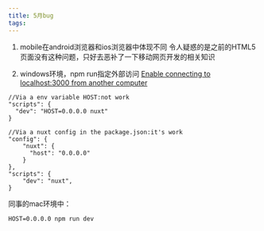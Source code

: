 ```yaml
---
title: 5月bug
tags:
---
```

1. mobile在android浏览器和ios浏览器中体现不同
令人疑惑的是之前的HTML5页面没有这种问题，只好去恶补了一下移动网页开发的相关知识

2. windows环境，npm run指定外部访问
[Enable connecting to localhost:3000 from another computer](https://github.com/nuxt/nuxt.js/pull/90)

```
//Via a env variable HOST:not work
"scripts": {
  "dev": "HOST=0.0.0.0 nuxt"
}

//Via a nuxt config in the package.json:it's work
"config": {
    "nuxt": {
      "host": "0.0.0.0"
    }
},
"scripts": {
    "dev": "nuxt",
}
```

同事的mac环境中：
```
HOST=0.0.0.0 npm run dev
```